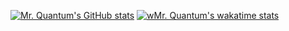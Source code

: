 [![Mr. Quantum's GitHub stats](https://github-readme-stats.vercel.app/api?username=mrquantumoff?theme=tokyonight?show_icons=true)](https://github.com/mrquantumoff)
[![wMr. Quantum's wakatime stats](https://github-readme-stats.vercel.app/api/wakatime?username=mrquantumoff?theme=tokyonight?show_icons=true)](https://github.com/mrquantumoff)
